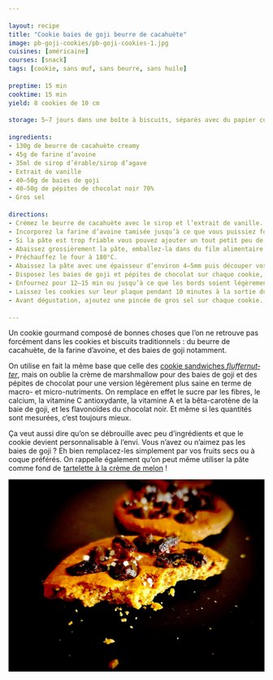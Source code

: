 ```yaml
---

layout: recipe
title: "Cookie baies de goji beurre de cacahuète"
image: pb-goji-cookies/pb-goji-cookies-1.jpg
cuisines: [américaine]
courses: [snack]
tags: [cookie, sans œuf, sans beurre, sans huile]

preptime: 15 min
cooktime: 15 min
yield: 8 cookies de 10 cm

storage: 5–7 jours dans une boîte à biscuits, séparés avec du papier cuisson si besoin.

ingredients:
- 130g de beurre de cacahuète creamy
- 45g de farine d’avoine
- 35ml de sirop d’érable/sirop d’agave
- Extrait de vanille
- 40–50g de baies de goji
- 40–50g de pépites de chocolat noir 70%
- Gros sel

directions:
- Crémez le beurre de cacahuète avec le sirop et l’extrait de vanille. 
- Incorporez la farine d’avoine tamisée jusqu’à ce que vous puissiez former une boule qui se tient. On cherche quelque chose qui se rapproche de la pâte sablée ou du shortbread en un peu plus élastique.
- Si la pâte est trop friable vous pouvez ajouter un tout petit peu de sirop pour corriger la consistance.
- Abaissez grossièrement la pâte, emballez-la dans du film alimentaire et laissez reposer 30 minutes au réfrigérateur
- Préchauffez le four à 180°C. 
- Abaissez la pâte avec une épaisseur d’environ 4–5mm puis découper vos biscuits à l’aide d’un emporte-pièce.
- Disposez les baies de goji et pépites de chocolat sur chaque cookie, puis enfoncez-les légèrement.
- Enfournez pour 12–15 min ou jusqu’à ce que les bords soient légèrement dorés. Surveillez avec attention car les cookies peuvent brunir extrêmement rapidement en fin de cuisson.
- Laissez les cookies sur leur plaque pendant 10 minutes à la sortie du four puis transférez-les sur une grille pour les faire refroidir. Ils devraient durcir en refroidissant.
- Avant dégustation, ajoutez une pincée de gros sel sur chaque cookie.

---
```


Un cookie gourmand composé de bonnes choses que l’on ne retrouve pas forcément dans les cookies et biscuits traditionnels&nbsp;: du beurre de cacahuète, de la farine d’avoine, et des baies de goji notamment.

On utilise en fait la même base que celle des [cookie sandwiches <i lang="en">fluffernutter</i>](fluffernutter-cookie.html), mais on oublie la crème de marshmallow pour des baies de goji et des pépites de chocolat pour une version légèrement plus saine en terme de macro- et micro-nutriments. On remplace en effet le sucre par les fibres, le calcium, la vitamine C antioxydante, la vitamine A et la bêta-carotène de la baie de goji, et les flavonoïdes du chocolat noir. Et même si les quantités sont mesurées, c‘est toujours mieux.

Ça veut aussi dire qu’on se débrouille avec peu d’ingrédients et que le cookie devient personnalisable à l’envi. Vous n’avez ou n’aimez pas les baies de goji&nbsp;? Eh bien remplacez-les simplement par vos fruits secs ou à coque préférés. On rappelle également qu’on peut même utiliser la pâte comme fond de [tartelette à la crème de melon](tartelette-melon.html)&nbsp;!

![Le cookie est friable tout en proposant une belle mâche, les baies de goji toastées lors de la cuisson offrent du croquant, les pépites de chocolat complètent le tableau avec du fondant.](../images/pb-goji-cookies/pb-goji-cookies-2.jpg)